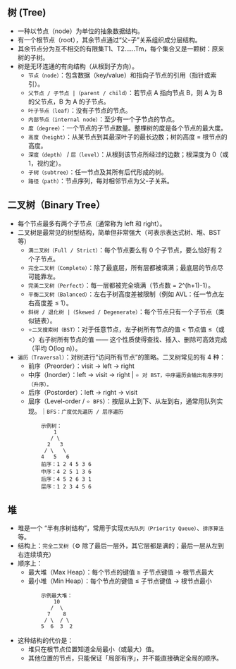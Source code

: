 ## 树 (Tree)
- 一种以节点（node）为单位的抽象数据结构。
- 有一个根节点（root），其余节点通过“父-子”关系组织成分层结构。
- 其余节点分为互不相交的有限集T1、T2……Tm，每个集合又是一颗树：原来树的子树。
- 树是无环连通的有向结构（从根到子方向）。
  - `节点（node）`：包含数据（key/value）和指向子节点的引用（指针或索引）。
  - `父节点 / 子节点 |（parent / child）`：若节点 A 指向节点 B，则 A 为 B 的父节点，B 为 A 的子节点。
  - `叶子节点（leaf）`：没有子节点的节点。
  - `内部节点（internal node）`：至少有一个子节点的节点。
  - `度（degree）`：一个节点的子节点数量。整棵树的度是各个节点的最大度。
  - `高度（height）`：从某节点到其最深叶子的最长边数；树的高度 = 根节点的高度。
  - `深度（depth）` / `层（level）`：从根到该节点所经过的边数；根深度为 0（或 1，视约定）。
  - `子树（subtree）`：任一节点及其所有后代形成的树。
  - `路径（path）`：节点序列，每对相邻节点为父-子关系。

## 二叉树（Binary Tree）
- 每个节点最多有两个子节点（通常称为 left 和 right）。
- 二叉树是最常见的树型结构，简单但非常强大（可表示表达式树、堆、BST 等）
  - `满二叉树（Full / Strict）`：每个节点要么有 0 个子节点，要么恰好有 2 个子节点。
  - `完全二叉树（Complete）`：除了最底层，所有层都被填满；最底层的节点尽可能靠左。
  - `完美二叉树（Perfect）`：每一层都被完全填满（节点数 = 2^(h+1)-1）。
  - `平衡二叉树（Balanced）`：左右子树高度差被限制（例如 AVL：任一节点左右高度差 ≤ 1）。
  - `斜树 / 退化树 |（Skewed / Degenerate）`：每个节点只有一个子节点（类似链表）。
  - `⭐️二叉搜索树（BST）`：对于任意节点，左子树所有节点的值 < 节点值 ≤（或 <）右子树所有节点的值 —— 这个性质使得查找、插入、删除可高效完成（平均 O(log n)）。
- `遍历（Traversal）`：对树进行“访问所有节点”的策略。二叉树常见的有 4 种：
  - 前序（Preorder）：visit → left → right
  - 中序（Inorder）：left → visit → right | `⭐️ 对 BST，中序遍历会输出有序序列（升序）。`
  - 后序（Postorder）：left → right → visit
  - 层序（Level-order / `⭐️ BFS`）：按层从上到下、从左到右，通常用队列实现。｜`BFS：广度优先遍历 / 层序遍历`
    ```
        示例树：
            1
           / \
          2   3
         / \   \
        4   5   6
        前序：1 2 4 5 3 6
        中序：4 2 5 1 3 6
        后序：4 5 2 6 3 1
        层序：1 2 3 4 5 6
    ```

## 堆
- 堆是一个 “半有序树结构”，常用于实现`优先队列（Priority Queue）`、`排序算法`等。
- 结构上：`完全二叉树`（⚙️ 除了最后一层外，其它层都是满的；最后一层从左到右连续填充）
- 顺序上：
  - 最大堆（Max Heap）：每个节点的键值 ≥ 子节点键值 → 根节点最大
  - 最小堆（Min Heap）：每个节点的键值 ≤ 子节点键值 → 根节点最小
    ```
        示例最大堆：
            10
           /  \
          7    8
         / \  / \
        5  6  3  2
    ```
- 这种结构的代价是：
  - 堆只在根节点位置知道全局最小（或最大）值。
  - 其他位置的节点，只能保证「局部有序」，并不能直接确定全局的顺序。